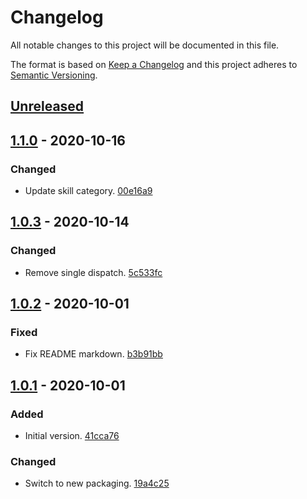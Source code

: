# Changelog

All notable changes to this project will be documented in this file.

The format is based on [Keep a Changelog](http://keepachangelog.com/)
and this project adheres to [Semantic Versioning](http://semver.org/).

## [Unreleased](https://github.com/atomist-skills/pull-request-reminder-skill/compare/1.1.0...HEAD)

## [1.1.0](https://github.com/atomist-skills/pull-request-reminder-skill/compare/1.0.3...1.1.0) - 2020-10-16

### Changed

-   Update skill category. [00e16a9](https://github.com/atomist-skills/pull-request-reminder-skill/commit/00e16a9c4cdc90a82350ab4e7e14261be5f79e09)

## [1.0.3](https://github.com/atomist-skills/pull-request-reminder-skill/compare/1.0.2...1.0.3) - 2020-10-14

### Changed

-   Remove single dispatch. [5c533fc](https://github.com/atomist-skills/pull-request-reminder-skill/commit/5c533fc5e26679426d937846354e2058e0eaaf13)

## [1.0.2](https://github.com/atomist-skills/pull-request-reminder-skill/compare/1.0.1...1.0.2) - 2020-10-01

### Fixed

-   Fix README markdown. [b3b91bb](https://github.com/atomist-skills/pull-request-reminder-skill/commit/b3b91bba963268e2b25e427e5fc54bab16868560)

## [1.0.1](https://github.com/atomist-skills/pull-request-reminder-skill/tree/1.0.1) - 2020-10-01

### Added

-   Initial version. [41cca76](https://github.com/atomist-skills/pull-request-reminder-skill/commit/41cca7607e0573768a892d9bc3d68476e8199463)

### Changed

-   Switch to new packaging. [19a4c25](https://github.com/atomist-skills/pull-request-reminder-skill/commit/19a4c25ec2e14cb5abf9d71607069fd382b71e8c)
